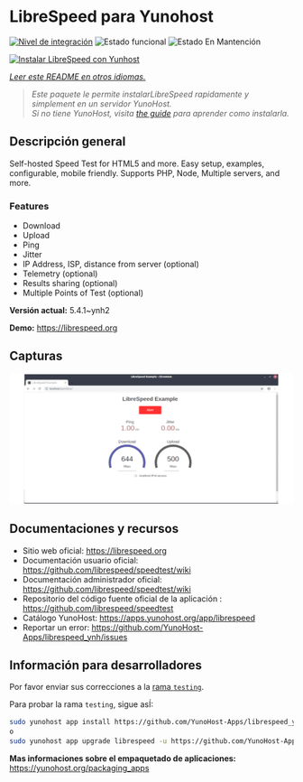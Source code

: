 <!--
Este archivo README esta generado automaticamente<https://github.com/YunoHost/apps/tree/master/tools/readme_generator>
No se debe editar a mano.
-->

# LibreSpeed para Yunohost

[![Nivel de integración](https://apps.yunohost.org/badge/integration/librespeed)](https://ci-apps.yunohost.org/ci/apps/librespeed/)
![Estado funcional](https://apps.yunohost.org/badge/state/librespeed)
![Estado En Mantención](https://apps.yunohost.org/badge/maintained/librespeed)

[![Instalar LibreSpeed con Yunhost](https://install-app.yunohost.org/install-with-yunohost.svg)](https://install-app.yunohost.org/?app=librespeed)

*[Leer este README en otros idiomas.](./ALL_README.md)*

> *Este paquete le permite instalarLibreSpeed rapidamente y simplement en un servidor YunoHost.*  
> *Si no tiene YunoHost, visita [the guide](https://yunohost.org/install) para aprender como instalarla.*

## Descripción general

Self-hosted Speed Test for HTML5 and more. Easy setup, examples, configurable, mobile friendly. Supports PHP, Node, Multiple servers, and more.

### Features

- Download
- Upload
- Ping
- Jitter
- IP Address, ISP, distance from server (optional)
- Telemetry (optional)
- Results sharing (optional)
- Multiple Points of Test (optional)


**Versión actual:** 5.4.1~ynh2

**Demo:** <https://librespeed.org>

## Capturas

![Captura de LibreSpeed](./doc/screenshots/screenshot.png)

## Documentaciones y recursos

- Sitio web oficial: <https://librespeed.org>
- Documentación usuario oficial: <https://github.com/librespeed/speedtest/wiki>
- Documentación administrador oficial: <https://github.com/librespeed/speedtest/wiki>
- Repositorio del código fuente oficial de la aplicación : <https://github.com/librespeed/speedtest>
- Catálogo YunoHost: <https://apps.yunohost.org/app/librespeed>
- Reportar un error: <https://github.com/YunoHost-Apps/librespeed_ynh/issues>

## Información para desarrolladores

Por favor enviar sus correcciones a la [rama `testing`](https://github.com/YunoHost-Apps/librespeed_ynh/tree/testing).

Para probar la rama `testing`, sigue asÍ:

```bash
sudo yunohost app install https://github.com/YunoHost-Apps/librespeed_ynh/tree/testing --debug
o
sudo yunohost app upgrade librespeed -u https://github.com/YunoHost-Apps/librespeed_ynh/tree/testing --debug
```

**Mas informaciones sobre el empaquetado de aplicaciones:** <https://yunohost.org/packaging_apps>
